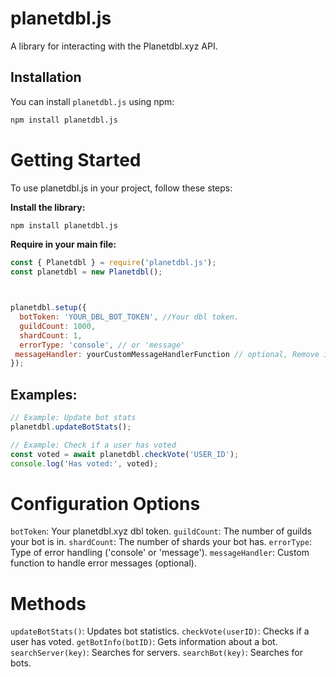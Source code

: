 
# planetdbl.js
A library for interacting with the Planetdbl.xyz API.

## Installation

You can install `planetdbl.js` using npm:

```bash
npm install planetdbl.js
```
# Getting Started
To use planetdbl.js in your project, follow these steps:

**Install the library:**
```bash
npm install planetdbl.js
```
**Require in your main file:**
```javascript
const { Planetdbl } = require('planetdbl.js');
const planetdbl = new Planetdbl();



planetdbl.setup({
  botToken: 'YOUR_DBL_BOT_TOKEN', //Your dbl token.
  guildCount: 1000,
  shardCount: 1,
  errorType: 'console', // or 'message'
 messageHandler: yourCustomMessageHandlerFunction // optional, Remove it If you dont want!
});
```
## Examples:
```js
// Example: Update bot stats
planetdbl.updateBotStats();

// Example: Check if a user has voted
const voted = await planetdbl.checkVote('USER_ID');
console.log('Has voted:', voted);
```
# Configuration Options
`botToken`: Your planetdbl.xyz dbl token.
`guildCount`: The number of guilds your bot is in.
`shardCount`: The number of shards your bot has.
`errorType`: Type of error handling ('console' or 'message').
`messageHandler`: Custom function to handle error messages (optional).

# Methods
`updateBotStats()`: Updates bot statistics.
`checkVote(userID)`: Checks if a user has voted.
`getBotInfo(botID)`: Gets information about a bot.
`searchServer(key)`: Searches for servers.
`searchBot(key)`: Searches for bots.

